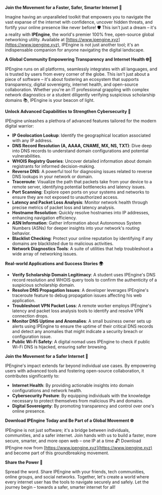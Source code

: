 **Join the Movement for a Faster, Safer, Smarter Internet 🚀**

Imagine having an unparalleled toolkit that empowers you to navigate the vast expanse of the internet with confidence, uncover hidden threats, and fortify your online presence like never before! 🛡️ This isn't just a dream – it's a reality with **IPEngine**, the world's premier 100% free, open-source global networking utility. Available at [https://www.ipengine.xyz](https://www.ipengine.xyz), IPEngine is not just another tool; it's an indispensable companion for anyone navigating the digital landscape.

**A Global Community Empowering Transparency and Internet Health 🌐📡**

IPEngine runs on all platforms, seamlessly integrates with all languages, and is trusted by users from every corner of the globe. This isn't just about a piece of software – it's about fostering an ecosystem that supports transparency, digital sovereignty, internet health, and open-source collaboration. Whether you're an IT professional grappling with complex network diagnostics or a student diligently verifying suspicious scholarship domains 📚, IPEngine is your beacon of light.

**Unlock Advanced Capabilities to Strengthen Cybersecurity 🔐**

IPEngine unleashes a plethora of advanced features tailored for the modern digital warrior:
- **IP Geolocation Lookup**: Identify the geographical location associated with any IP address.
- **DNS Record Resolution (A, AAAA, CNAME, MX, NS, TXT)**: Dive deep into DNS records to understand domain configurations and potential vulnerabilities.
- **WHOIS Registry Queries**: Uncover detailed information about domain registrants for informed decision-making.
- **Reverse DNS**: A powerful tool for diagnosing issues related to reverse DNS lookups in your network or domain.
- **Traceroute**: Visualize the path that packets take from your device to a remote server, identifying potential bottlenecks and latency issues.
- **Port Scanning**: Explore open ports on your systems and networks to ensure they are not exposed to unauthorized access.
- **Latency and Packet Loss Analysis**: Monitor network health through precise metrics of packet loss and latency analysis.
- **Hostname Resolution**: Quickly resolve hostnames into IP addresses, enhancing navigation efficiency.
- **ASN Information**: Gather information about Autonomous System Numbers (ASNs) for deeper insights into your network's routing behavior.
- **Blacklist Checking**: Protect your online reputation by identifying if any domains are blacklisted due to malicious activities.
- **Network Diagnostics Tools**: A suite of utilities that help troubleshoot a wide array of networking issues.

**Real-world Applications and Success Stories 🌍**

- **Verify Scholarship Domain Legitimacy**: A student uses IPEngine's DNS record resolution and WHOIS query tools to confirm the authenticity of a suspicious scholarship domain.
- **Resolve DNS Propagation Issues**: A developer leverages IPEngine's traceroute feature to debug propagation issues affecting his web application.
- **Troubleshoot VPN Packet Loss**: A remote worker employs IPEngine's latency and packet loss analysis tools to identify and resolve VPN connection drops.
- **Monitor DNS Uptime and Anomalies**: A small business owner sets up alerts using IPEngine to ensure the uptime of their critical DNS records and detect any anomalies that might indicate a security breach or configuration issue.
- **Public Wi-Fi Safety**: A digital nomad uses IPEngine to check if public Wi-Fi DNS is hijacked, ensuring safer browsing.

**Join the Movement for a Safer Internet 🌟**

IPEngine's impact extends far beyond individual use cases. By empowering users with advanced tools and fostering open-source collaboration, it contributes significantly to:
- **Internet Health**: By providing actionable insights into domain configurations and network health.
- **Cybersecurity Posture**: By equipping individuals with the knowledge necessary to protect themselves from malicious IPs and domains.
- **Digital Sovereignty**: By promoting transparency and control over one's online presence.

**Download IPEngine Today and Be Part of a Global Movement 🌐**

IPEngine is not just software; it's a bridge between individuals, communities, and a safer internet. Join hands with us to build a faster, more secure, smarter, and more open web – one IP at a time 🔓! Download IPEngine now from [https://www.ipengine.xyz](https://www.ipengine.xyz) and become part of this groundbreaking movement.

**Share the Power 🌟**

Spread the word. Share IPEngine with your friends, tech communities, online groups, and social networks. Together, let's create a world where every internet user has the tools to navigate securely and safely. Let the journey begin – towards a safer, smarter internet for all!